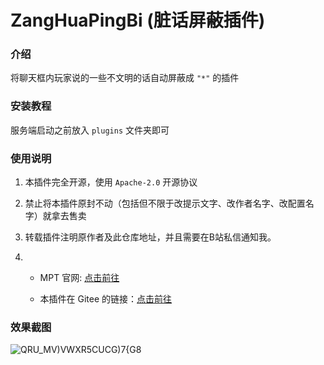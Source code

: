# ZangHuaPingBi (脏话屏蔽插件)

### 介绍

将聊天框内玩家说的一些不文明的话自动屏蔽成 `"*"` 的插件

### 安装教程

服务端启动之前放入 `plugins` 文件夹即可

### 使用说明

1. 本插件完全开源，使用 `Apache-2.0` 开源协议

2. 禁止将本插件原封不动（包括但不限于改提示文字、改作者名字、改配置名字）就拿去售卖

3. 转载插件注明原作者及此仓库地址，并且需要在B站私信通知我。

4. - MPT 官网: [点击前往](https://www.minept.top/ "MPT官网")

   - 本插件在 Gitee 的链接：[点击前往](https://gitee.com/Minecraft-Programming-Team/Zang-Hua-Ping-Bi "Gitee链接")

### 效果截图

![QRU_M$V)VWXR5CU$CG)7{G8](https://user-images.githubusercontent.com/103884299/209435913-f85b37c6-cbd0-49a1-b183-9ea10311c633.png)
